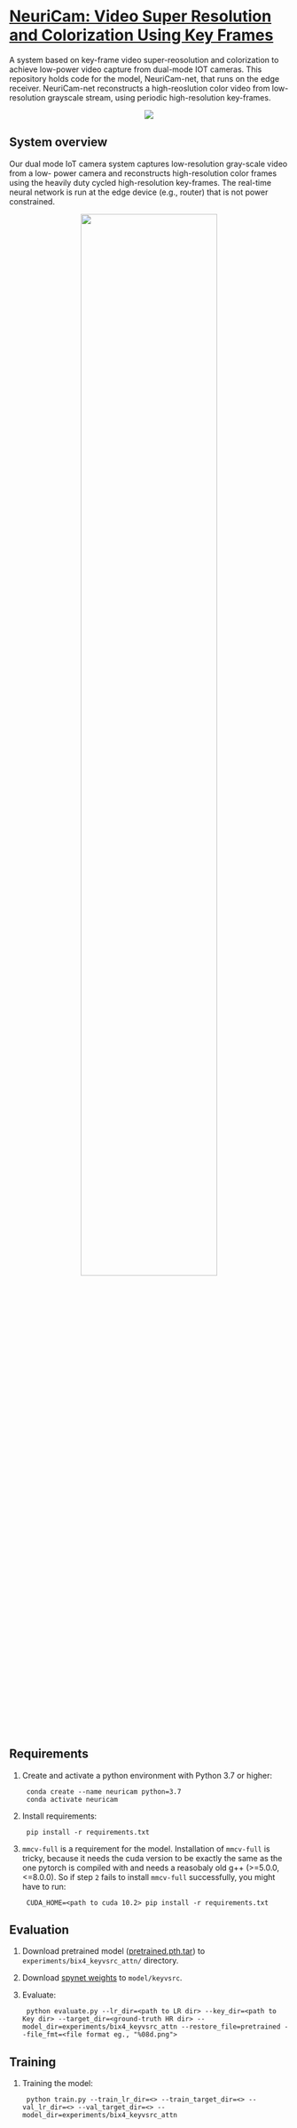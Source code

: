 # [NeuriCam: Video Super Resolution and Colorization Using Key Frames](https://arxiv.org/pdf/2207.12496.pdf)

A system based on key-frame video super-reosolution and colorization to achieve low-power
video capture from dual-mode IOT cameras. This repository holds code for the model, NeuriCam-net,
that runs on the edge receiver. NeuriCam-net reconstructs a high-reoslution color video
from low-resolution grayscale stream, using periodic high-resolution key-frames.

<p align="center">
  <img src="model/demo.gif" />
</p>


## System overview

Our dual mode IoT camera
system captures low-resolution gray-scale video from a low-
power camera and reconstructs high-resolution color frames
using the heavily duty cycled high-resolution key-frames. The
real-time neural network is run at the edge device (e.g., router)
that is not power constrained.

<p align="center">
  <img width=70% src="model/system.png" />
</p>

## Requirements

1. Create and activate a python environment with Python 3.7 or higher:

        conda create --name neuricam python=3.7
        conda activate neuricam

2. Install requirements:

        pip install -r requirements.txt

3. `mmcv-full` is a requirement for the model. Installation of `mmcv-full` is tricky, because it needs the cuda version
to be exactly the same as the one pytorch is compiled with and needs a reasobaly old g++ (>=5.0.0, <=8.0.0). So if step
`2` fails to install `mmcv-full` successfully, you might have to run:

        CUDA_HOME=<path to cuda 10.2> pip install -r requirements.txt

## Evaluation

1. Download pretrained model ([pretrained.pth.tar](https://drive.google.com/file/d/1nrqUo_gB9IM5BbAB9epQXVkXPWAFD3gT/view?usp=sharing))
to `experiments/bix4_keyvsrc_attn/` directory.

2. Download [spynet weights](https://drive.google.com/file/d/1guLPNOS8FwCye6PZ-yKL6brWJqrLaWhK/view?usp=sharing) to `model/keyvsrc`.

3. Evaluate:

        python evaluate.py --lr_dir=<path to LR dir> --key_dir=<path to Key dir> --target_dir=<ground-truth HR dir> --model_dir=experiments/bix4_keyvsrc_attn --restore_file=pretrained --file_fmt=<file format eg., "%08d.png">

## Training

1. Training the model:

        python train.py --train_lr_dir=<> --train_target_dir=<> --val_lr_dir=<> --val_target_dir=<> --model_dir=experiments/bix4_keyvsrc_attn

